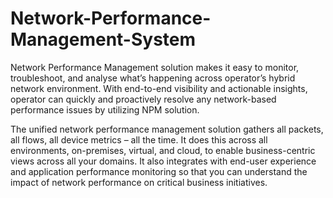 # Network-Performance-Management-System

Network Performance Management solution makes it easy to monitor, troubleshoot, and analyse what’s happening across operator’s hybrid network environment. With end-to-end visibility and actionable insights, operator can quickly and proactively resolve any network-based performance issues by utilizing NPM solution.

The unified network performance management solution gathers all packets, all flows, all device metrics – all the time. It does this across all environments, on-premises, virtual, and cloud, to enable business-centric views across all your domains. It also integrates with end-user experience and application performance monitoring so that you can understand the impact of network performance on critical business initiatives.
